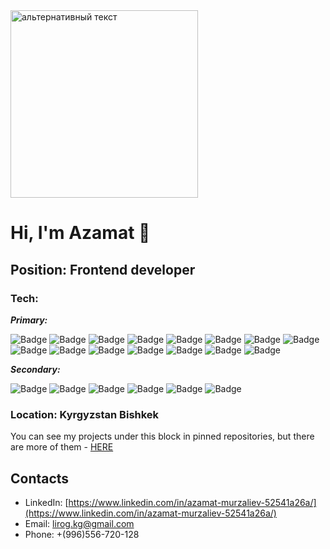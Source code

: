<img src="https://camo.githubusercontent.com/b45e83c7ed9a84db158c0c54eb5d2748356a40f09ebdf3e05c005155e894e382/68747470733a2f2f6d656469612e67697068792e636f6d2f6d656469612f76312e59326c6b505463354d4749334e6a45785a32597a636e6c745a334e6b5a476c6e4e485a786557707a5a475a31637a5a326432396d4f576c6b5a54566961326c30656e4a784d535a6c634431324d563970626e526c636d35686246396e61575a66596e6c666157516d5933513963772f574951304e304f55766569314f573168395a2f67697068792e676966" alt="альтернативный текст" width="300">

# Hi, I'm Azamat 👋
## Position: Frontend developer
### Tech:
***Primary:***

![Badge](https://img.shields.io/badge/React-grey?style=for-the-badge&logo=react)
![Badge](https://img.shields.io/badge/Redux-grey?style=for-the-badge&logo=redux)
![Badge](https://img.shields.io/badge/TypeScript-grey?style=for-the-badge&logo=typescript)
![Badge](https://img.shields.io/badge/Next.js-grey?style=for-the-badge&logo=next.js)
![Badge](https://img.shields.io/badge/Node.js-grey?style=for-the-badge&logo=node.js)
![Badge](https://img.shields.io/badge/Express-grey?style=for-the-badge&logo=express)
![Badge](https://img.shields.io/badge/NestJS-grey?style=for-the-badge&logo=nestjs)
![Badge](https://img.shields.io/badge/MongoDB-grey?style=for-the-badge&logo=mongodb)
![Badge](https://img.shields.io/badge/Mongoose-grey?style=for-the-badge&logo=mongoose)
![Badge](https://img.shields.io/badge/MySQL-grey?style=for-the-badge&logo=mysql)
![Badge](https://img.shields.io/badge/PostgreSQL-grey?style=for-the-badge&logo=postgresql)
![Badge](https://img.shields.io/badge/TypeORM-grey?style=for-the-badge&logo=typeorm)
![Badge](https://img.shields.io/badge/HTML5-grey?style=for-the-badge&logo=html5)
![Badge](https://img.shields.io/badge/CSS3-grey?style=for-the-badge&logo=css3)
![Badge](https://img.shields.io/badge/Git-grey?style=for-the-badge&logo=git)
 
***Secondary:***

![Badge](https://img.shields.io/badge/MUI-grey?style=for-the-badge&logo=postgresql)
![Badge](https://img.shields.io/badge/Bootstrap-grey?style=for-the-badge&logo=typeorm)
![Badge](https://img.shields.io/badge/Sass-grey?style=for-the-badge&logo=html5)
![Badge](https://img.shields.io/badge/Scss-grey?style=for-the-badge&logo=css3)
![Badge](https://img.shields.io/badge/BEM-grey?style=for-the-badge&logo=git)
![Badge](https://img.shields.io/badge/Figma-grey?style=for-the-badge&logo=git)
 
### Location: Kyrgyzstan Bishkek

You can see my projects under this block in pinned repositories, but there are more of them - [HERE](https://github.com/Murzaliev-Azamat?tab=repositories)

## Contacts
- LinkedIn: [https://www.linkedin.com/in/azamat-murzaliev-52541a26a/](https://www.linkedin.com/in/azamat-murzaliev-52541a26a/)
- Email: lirog.kg@gmail.com
- Phone: +(996)556-720-128
